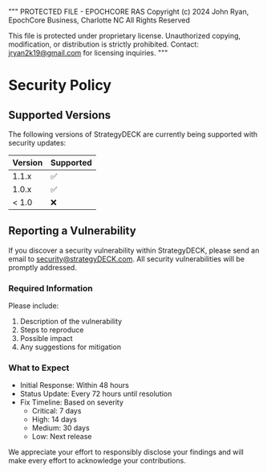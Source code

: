 """
PROTECTED FILE - EPOCHCORE RAS
Copyright (c) 2024 John Ryan, EpochCore Business, Charlotte NC
All Rights Reserved

This file is protected under proprietary license.
Unauthorized copying, modification, or distribution is strictly prohibited.
Contact: jryan2k19@gmail.com for licensing inquiries.
"""

# Security Policy

## Supported Versions

The following versions of StrategyDECK are currently being supported with security updates:

| Version | Supported          |
| ------- | ------------------ |
| 1.1.x   | :white_check_mark: |
| 1.0.x   | :white_check_mark: |
| < 1.0   | :x:                |

## Reporting a Vulnerability

If you discover a security vulnerability within StrategyDECK, please send an email to security@strategyDECK.com. All security vulnerabilities will be promptly addressed.

### Required Information

Please include:
1. Description of the vulnerability
2. Steps to reproduce
3. Possible impact
4. Any suggestions for mitigation

### What to Expect

- Initial Response: Within 48 hours
- Status Update: Every 72 hours until resolution
- Fix Timeline: Based on severity
  - Critical: 7 days
  - High: 14 days
  - Medium: 30 days
  - Low: Next release

We appreciate your effort to responsibly disclose your findings and will make every effort to acknowledge your contributions.
